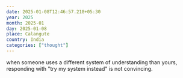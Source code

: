 ```yaml
---
date: 2025-01-08T12:46:57.218+05:30
year: 2025
month: 2025-01
day: 2025-01-08
place: Calangute
country: India
categories: ["thought"]
---
```

when someone uses a different system of understanding than yours, responding with "try my system instead" is not convincing.
